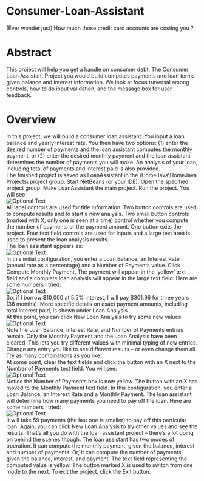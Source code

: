 # Consumer-Loan-Assistant
(Ever wonder just) How much those credit card accounts are costing you ?

# Abstract
This project will help you get a handle on consumer debt. 
The Consumer Loan Assistant Project you would build computes payments and loan terms given balance and interest information.
We look at focus traversal among controls, how to do input validation, and the message box for user feedback.

# Overview
In this project, we will build a consumer loan assistant. You input a loan balance and yearly interest
rate. You then have two options: (1) enter the desired number of payments and the loan assistant
computes the monthly payment, or (2) enter the desired monthly payment and the loan assistant
determines the number of payments you will make. An analysis of your loan, including total of
payments and interest paid is also provided.
</br>
The finished project is saved as LoanAssistant in the \HomeJava\HomeJava Projects\ project
group. Start NetBeans (or your IDE). Open the specified project group. Make LoanAssistant the
main project. Run the project. You will see:
</br>
![Optional Text](../master/Preview/preview1.png)
</br>
All label controls are used for title information. Two button controls are used to compute results
and to start a new analysis. Two small button controls (marked with X; only one is seen at a time)
control whether you compute the number of payments or the payment amount. One button exits the
project. Four text field controls are used for inputs and a large text area is used to present the loan
analysis results.
<br>
The loan assistant appears as:
</br>
![Optional Text](../master/Preview/preview2.png)
</br>
In this initial configuration, you enter a Loan Balance, an Interest Rate (annual rate as a
percentage) and a Number of Payments value. Click Compute Monthly Payment. The payment
will appear in the ‘yellow’ text field and a complete loan analysis will appear in the large text
field. Here are some numbers I tried:
</br>
![Optional Text](../master/Preview/preview3.png)
</br>
So, if I borrow $10,000 at 5.5% interest, I will pay $301.96 for three years (36 months). More
specific details on exact payment amounts, including total interest paid, is shown under Loan
Analysis.
</br>
At this point, you can click New Loan Analysis to try some new values:
</br>
![Optional Text](../master/Preview/preview4.png)
</br>
Note the Loan Balance, Interest Rate, and Number of Payments entries remain. Only the
Monthly Payment and the Loan Analysis have been cleared. This lets you try different values
with minimal typing of new entries. Change any entry you like to see different results – or even
change them all. Try as many combinations as you like.
</br>
At some point, clear the text fields and click the button with an X next to the Number of Payments
text field. You will see:
</br>
![Optional Text](../master/Preview/preview5.png)
</br>
Notice the Number of Payments box is now yellow. The button with an X has moved to the
Monthly Payment text field. In this configuration, you enter a Loan Balance, an Interest Rate
and a Monthly Payment. The loan assistant will determine how many payments you need to pay
off the loan. Here are some numbers I tried:
</br>
![Optional Text](../master/Preview/preview6.png)
</br>
It will take 59 payments (the last one is smaller) to pay off this particular loan. Again, you can
click New Loan Analysis to try other values and see the results.
That’s all you do with the loan assistant project – there’s a lot going on behind the scenes though. The
loan assistant has two modes of operation. It can compute the monthly payment, given the balance,
interest and number of payments. Or, it can compute the number of payments, given the balance,
interest, and payment. The text field representing the computed value is yellow. The button marked X
is used to switch from one mode to the next. To exit the project, click the Exit button.

